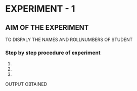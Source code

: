# EXPERIMENT - 1
## AIM OF THE EXPERIMENT
TO DISPALY THE NAMES AND ROLLNUMBERS OF STUDENT
### Step by step procedure of experiment
1.
2.
3.





OUTPUT OBTAINED




